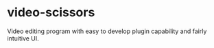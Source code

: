 # video-scissors
Video editing program with easy to develop plugin capability and fairly intuitive UI.
